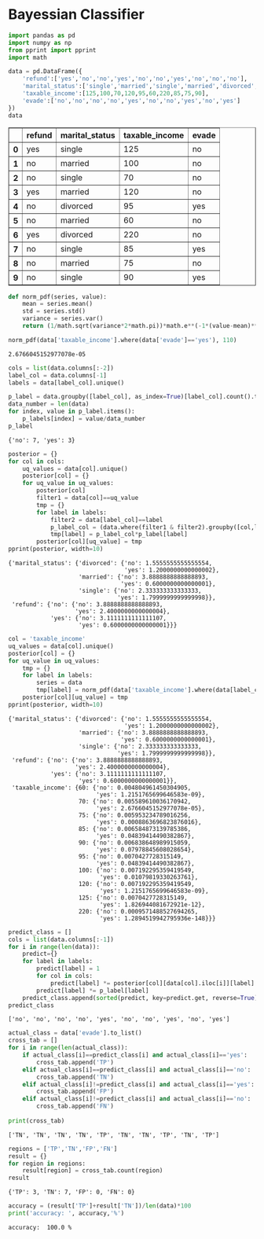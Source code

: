 # Bayessian Classifier


```python
import pandas as pd
import numpy as np
from pprint import pprint
import math
```


```python
data = pd.DataFrame({
    'refund':['yes','no','no','yes','no','no','yes','no','no','no'],
    'marital_status':['single','married','single','married','divorced','married','divorced','single','married','single'],
    'taxable_income':[125,100,70,120,95,60,220,85,75,90],
    'evade':['no','no','no','no','yes','no','no','yes','no','yes']
})
data
```




<div>
<table border="1" class="dataframe">
  <thead>
    <tr style="text-align: right;">
      <th></th>
      <th>refund</th>
      <th>marital_status</th>
      <th>taxable_income</th>
      <th>evade</th>
    </tr>
  </thead>
  <tbody>
    <tr>
      <th>0</th>
      <td>yes</td>
      <td>single</td>
      <td>125</td>
      <td>no</td>
    </tr>
    <tr>
      <th>1</th>
      <td>no</td>
      <td>married</td>
      <td>100</td>
      <td>no</td>
    </tr>
    <tr>
      <th>2</th>
      <td>no</td>
      <td>single</td>
      <td>70</td>
      <td>no</td>
    </tr>
    <tr>
      <th>3</th>
      <td>yes</td>
      <td>married</td>
      <td>120</td>
      <td>no</td>
    </tr>
    <tr>
      <th>4</th>
      <td>no</td>
      <td>divorced</td>
      <td>95</td>
      <td>yes</td>
    </tr>
    <tr>
      <th>5</th>
      <td>no</td>
      <td>married</td>
      <td>60</td>
      <td>no</td>
    </tr>
    <tr>
      <th>6</th>
      <td>yes</td>
      <td>divorced</td>
      <td>220</td>
      <td>no</td>
    </tr>
    <tr>
      <th>7</th>
      <td>no</td>
      <td>single</td>
      <td>85</td>
      <td>yes</td>
    </tr>
    <tr>
      <th>8</th>
      <td>no</td>
      <td>married</td>
      <td>75</td>
      <td>no</td>
    </tr>
    <tr>
      <th>9</th>
      <td>no</td>
      <td>single</td>
      <td>90</td>
      <td>yes</td>
    </tr>
  </tbody>
</table>
</div>




```python
def norm_pdf(series, value):
    mean = series.mean()
    std = series.std()
    variance = series.var()
    return (1/math.sqrt(variance*2*math.pi))*math.e**(-1*(value-mean)**2/(2*variance))

norm_pdf(data['taxable_income'].where(data['evade']=='yes'), 110)
```




    2.6766045152977078e-05




```python
cols = list(data.columns[:-2])
label_col = data.columns[-1]
labels = data[label_col].unique()

p_label = data.groupby([label_col], as_index=True)[label_col].count().to_dict()
data_number = len(data)
for index, value in p_label.items():
    p_labels[index] = value/data_number
p_label
```




    {'no': 7, 'yes': 3}




```python
posterior = {}
for col in cols:
    uq_values = data[col].unique()
    posterior[col] = {}
    for uq_value in uq_values:
        posterior[col]
        filter1 = data[col]==uq_value
        tmp = {}
        for label in labels:
            filter2 = data[label_col]==label
            p_label_col = (data.where(filter1 & filter2).groupby([col,label_col], as_index=True)[col].count().sum()+1)/(p_label[label]+len(labels))
            tmp[label] = p_label_col*p_label[label]
        posterior[col][uq_value] = tmp
pprint(posterior, width=10)
```

    {'marital_status': {'divorced': {'no': 1.5555555555555554,
                                     'yes': 1.2000000000000002},
                        'married': {'no': 3.8888888888888893,
                                    'yes': 0.6000000000000001},
                        'single': {'no': 2.333333333333333,
                                   'yes': 1.7999999999999998}},
     'refund': {'no': {'no': 3.8888888888888893,
                       'yes': 2.4000000000000004},
                'yes': {'no': 3.1111111111111107,
                        'yes': 0.6000000000000001}}}



```python
col = 'taxable_income'
uq_values = data[col].unique()
posterior[col] = {}
for uq_value in uq_values:
    tmp = {}
    for label in labels:
        series = data
        tmp[label] = norm_pdf(data['taxable_income'].where(data[label_col]==label), uq_value)
    posterior[col][uq_value] = tmp
pprint(posterior, width=10)
```

    {'marital_status': {'divorced': {'no': 1.5555555555555554,
                                     'yes': 1.2000000000000002},
                        'married': {'no': 3.8888888888888893,
                                    'yes': 0.6000000000000001},
                        'single': {'no': 2.333333333333333,
                                   'yes': 1.7999999999999998}},
     'refund': {'no': {'no': 3.8888888888888893,
                       'yes': 2.4000000000000004},
                'yes': {'no': 3.1111111111111107,
                        'yes': 0.6000000000000001}},
     'taxable_income': {60: {'no': 0.004804961450304905,
                             'yes': 1.2151765699646583e-09},
                        70: {'no': 0.005589610036170942,
                             'yes': 2.6766045152977078e-05},
                        75: {'no': 0.005953234789016256,
                             'yes': 0.0008863696823876016},
                        85: {'no': 0.006584873139785386,
                             'yes': 0.04839414490382867},
                        90: {'no': 0.006838648989915059,
                             'yes': 0.07978845608028654},
                        95: {'no': 0.0070427728315149,
                             'yes': 0.04839414490382867},
                        100: {'no': 0.007192295359419549,
                              'yes': 0.01079819330263761},
                        120: {'no': 0.007192295359419549,
                              'yes': 1.2151765699646583e-09},
                        125: {'no': 0.0070427728315149,
                              'yes': 1.826944081672921e-12},
                        220: {'no': 0.0009571488527694265,
                              'yes': 1.2894519942795936e-148}}}



```python
predict_class = []
cols = list(data.columns[:-1])
for i in range(len(data)):
    predict={}
    for label in labels:
        predict[label] = 1
        for col in cols:
            predict[label] *= posterior[col][data[col].iloc[i]][label]
        predict[label] *= p_label[label]
    predict_class.append(sorted(predict, key=predict.get, reverse=True)[0])
predict_class
```




    ['no', 'no', 'no', 'no', 'yes', 'no', 'no', 'yes', 'no', 'yes']




```python
actual_class = data['evade'].to_list()
cross_tab = []
for i in range(len(actual_class)):
    if actual_class[i]==predict_class[i] and actual_class[i]=='yes':
        cross_tab.append('TP')
    elif actual_class[i]==predict_class[i] and actual_class[i]=='no':
        cross_tab.append('TN')
    elif actual_class[i]!=predict_class[i] and actual_class[i]=='yes':
        cross_tab.append('FP')
    elif actual_class[i]!=predict_class[i] and actual_class[i]=='no':
        cross_tab.append('FN')
        
print(cross_tab)
```

    ['TN', 'TN', 'TN', 'TN', 'TP', 'TN', 'TN', 'TP', 'TN', 'TP']



```python
regions = ['TP','TN','FP','FN']
result = {}
for region in regions:
    result[region] = cross_tab.count(region)
result
```




    {'TP': 3, 'TN': 7, 'FP': 0, 'FN': 0}




```python
accuracy = (result['TP']+result['TN'])/len(data)*100
print('accuracy: ', accuracy,'%')
```

    accuracy:  100.0 %



```python

```

